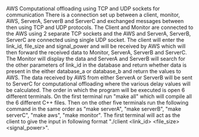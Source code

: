 AWS Computational offloading using TCP and UDP sockets for communication
There is a connection set up between a client, monitor, AWS, ServerA, ServerB and ServerC and exchanged messages between then using TCP and UDP protocols. The Client and Monitor are connected to the AWS using 2 separate TCP sockets and the AWS and ServerA, ServerB, ServerC are connected using single UDP socket. The client will enter the link_id, file_size and signal_power and will be received by AWS which will then forward the received data to Monitor, ServerA, ServerB and ServerC. The Monitor will display the data and ServerA and ServerB will search for the other parameters of link_id in the database and return whether data is present in the either database_a or database_b and return the values to AWS. The data received by AWS from either ServerA or ServerB will be sent to ServerC for computational offloading where the various delay values will be calculated. 
The order in which the program will be executed is open 6 different terminals. On the first terminal run "make all" which will compile all the 6 different C++ files. Then on the other five terminals run the following command in the same order as "make serverA", "make serverB", "make serverC", "make aws", "make monitor". The first terminal will act as the client to give the input in following format "./client <link_id> <file_size> <signal_power>".
